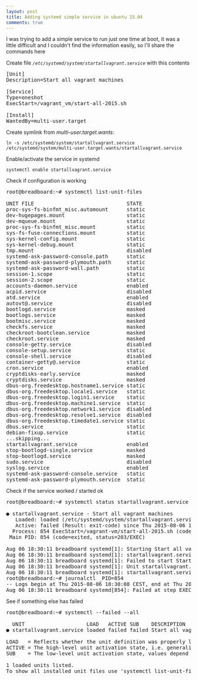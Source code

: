 ```yaml
---
layout: post
title: Adding systemd simple service in ubuntu 15.04
comments: true
---
```


I was trying to add a simple service to run just one time at boot, it was a little difficult and I couldn't find the information easily, so I'll share the commands here


Create file *`/etc/systemd/system/startallvagrant.service`* with this contents
<pre>
[Unit]
Description=Start all vagrant machines

[Service]
Type=oneshot
ExecStart=/vagrant_vm/start-all-2015.sh

[Install]
WantedBy=multi-user.target
</pre>

Create symlink from *multi-user.target.wants*:

    ln -s /etc/systemd/system/startallvagrant.service /etc/systemd/system/multi-user.target.wants/startallvagrant.service

Enable/activate the service in systemd

    systemctl enable startallvagrant.service

Check if configuration is working

<pre>
root@breadboard:~# systemctl list-unit-files

UNIT FILE                              STATE   
proc-sys-fs-binfmt_misc.automount      static  
dev-hugepages.mount                    static  
dev-mqueue.mount                       static  
proc-sys-fs-binfmt_misc.mount          static  
sys-fs-fuse-connections.mount          static  
sys-kernel-config.mount                static  
sys-kernel-debug.mount                 static  
tmp.mount                              disabled
systemd-ask-password-console.path      static  
systemd-ask-password-plymouth.path     static  
systemd-ask-password-wall.path         static  
session-1.scope                        static  
session-2.scope                        static  
accounts-daemon.service                enabled 
acpid.service                          disabled
atd.service                            enabled 
autovt@.service                        disabled
bootlogd.service                       masked  
bootlogs.service                       masked  
bootmisc.service                       masked  
checkfs.service                        masked  
checkroot-bootclean.service            masked  
checkroot.service                      masked  
console-getty.service                  disabled
console-setup.service                  static  
console-shell.service                  disabled
container-getty@.service               static  
cron.service                           enabled 
cryptdisks-early.service               masked  
cryptdisks.service                     masked  
dbus-org.freedesktop.hostname1.service static  
dbus-org.freedesktop.locale1.service   static  
dbus-org.freedesktop.login1.service    static  
dbus-org.freedesktop.machine1.service  static  
dbus-org.freedesktop.network1.service  disabled
dbus-org.freedesktop.resolve1.service  disabled
dbus-org.freedesktop.timedate1.service static  
dbus.service                           static  
debian-fixup.service                   static  
...skipping...
startallvagrant.service                enabled
stop-bootlogd-single.service           masked  
stop-bootlogd.service                  masked  
sudo.service                           disabled
syslog.service                         enabled 
systemd-ask-password-console.service   static  
systemd-ask-password-plymouth.service  static  
</pre>

Check if the service worked / started ok

<pre>
root@breadboard:~# systemctl status startallvagrant.service 

● startallvagrant.service - Start all vagrant machines
   Loaded: loaded (/etc/systemd/system/startallvagrant.service; enabled; vendor preset: enabled)
   Active: failed (Result: exit-code) since Thu 2015-08-06 18:30:11 CEST; 6min ago
  Process: 854 ExecStart=/vagrant-vm/start-all-2015.sh (code=exited, status=203/EXEC)
 Main PID: 854 (code=exited, status=203/EXEC)

Aug 06 18:30:11 breadboard systemd[1]: Starting Start all vagrant machines...
Aug 06 18:30:11 breadboard systemd[1]: startallvagrant.service: main process exited, code=exited, status=203/EXEC
Aug 06 18:30:11 breadboard systemd[1]: Failed to start Start all vagrant machines.
Aug 06 18:30:11 breadboard systemd[1]: Unit startallvagrant.service entered failed state.
Aug 06 18:30:11 breadboard systemd[1]: startallvagrant.service failed.
root@breadboard:~# journalctl _PID=854
-- Logs begin at Thu 2015-08-06 18:30:08 CEST, end at Thu 2015-08-06 18:33:40 CEST. --
Aug 06 18:30:11 breadboard systemd[854]: Failed at step EXEC spawning /vagrant-vm/start-all-2015.sh: No such file or directory
</pre>

See if something else has failed

<pre>
root@breadboard:~# systemctl --failed --all

  UNIT                    LOAD   ACTIVE SUB    DESCRIPTION
● startallvagrant.service loaded failed failed Start all vagrant machines

LOAD   = Reflects whether the unit definition was properly loaded.
ACTIVE = The high-level unit activation state, i.e. generalization of SUB.
SUB    = The low-level unit activation state, values depend on unit type.

1 loaded units listed.
To show all installed unit files use 'systemctl list-unit-files'.
</pre>
